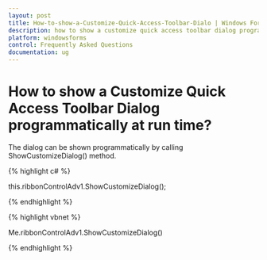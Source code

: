 ```yaml
---
layout: post
title: How-to-show-a-Customize-Quick-Access-Toolbar-Dialo | Windows Forms | Syncfusion
description: how to show a customize quick access toolbar dialog programmatically at run time?
platform: windowsforms
control: Frequently Asked Questions
documentation: ug
---
```


# How to show a Customize Quick Access Toolbar Dialog programmatically at run time?

The dialog can be shown programmatically by calling ShowCustomizeDialog() method.

{% highlight c# %}

this.ribbonControlAdv1.ShowCustomizeDialog();

{% endhighlight  %}

{% highlight vbnet %}

Me.ribbonControlAdv1.ShowCustomizeDialog()

{% endhighlight  %}

